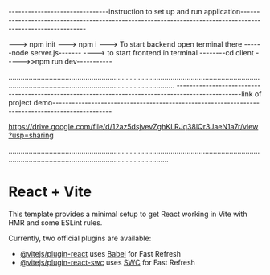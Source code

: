-------------------------------instruction  to set up and run application------------------------------------------------------------------------------------------------------------





---> npm init
---> npm i
---> To start backend open terminal there ------node server.js-------
----> to start frontend in terminal --------cd client ----->>npm run dev-----------



..............................................................................................................................................................................................................
--------------------------------------------------------------------------------------------------link of project demo------------------------------------------------------------------------------------------------ 



https://drive.google.com/file/d/12az5dsjvevZghKLRJq38lQr3JaeN1a7r/view?usp=sharing 



...........................................................................................................................................................................................................

# React + Vite

This template provides a minimal setup to get React working in Vite with HMR and some ESLint rules.

Currently, two official plugins are available:

- [@vitejs/plugin-react](https://github.com/vitejs/vite-plugin-react/blob/main/packages/plugin-react/README.md) uses [Babel](https://babeljs.io/) for Fast Refresh
- [@vitejs/plugin-react-swc](https://github.com/vitejs/vite-plugin-react-swc) uses [SWC](https://swc.rs/) for Fast Refresh
